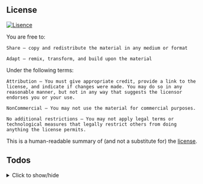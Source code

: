## License

[![Lisence](https://img.shields.io/badge/license-CC%20BY--NC%204.0-informational?style=flat-square)](http://creativecommons.org/licenses/by-nc/4.0/)

You are free to:

    Share — copy and redistribute the material in any medium or format

    Adapt — remix, transform, and build upon the material

Under the following terms:

    Attribution — You must give appropriate credit, provide a link to the license, and indicate if changes were made. You may do so in any reasonable manner, but not in any way that suggests the licensor endorses you or your use.

    NonCommercial — You may not use the material for commercial purposes.

    No additional restrictions — You may not apply legal terms or technological measures that legally restrict others from doing anything the license permits.

This is a human-readable summary of (and not a substitute for) the [license](https://creativecommons.org/licenses/by-nc/4.0/legalcode).

## Todos

<details>
  <summary>Click to show/hide</summary>

- change the url `household/nails` to `household/nail-cosmetics` (backend needed)

- pimp out an `all categories` page.

- should say somewhere how many products with filters applied

- show `breadcrumbs` on product modal?

- autofocusing forms on page load makes keyboard cut off part of the form on mobiles devices (including `add store` input, but clicking straight on the add store button does not)

- how to stop accidental scroll on main window when filters panel scrolls for mobile?

- why does `AddProducts` not reset state onExited???

- when you log in with `ProductModal` open for a product youve already reviewed, the "add review" button doesnt say "edit review"... does this matter?

### PWA:

- stop ability to scroll results list in background while product modal is open

- before `install prompt` loads, on chrome it defaults back to "not installable, not iOS", can we detect its still installable some other way and show something else?
</details>
